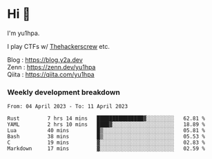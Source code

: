 # Hi 👋

I'm yu1hpa.

I play CTFs w/ [Thehackerscrew](https://www.thehackerscrew.team/) etc.

Blog : https://blog.y2a.dev  
Zenn : https://zenn.dev/yu1hpa  
Qiita : https://qiita.com/yu1hpa  

### Weekly development breakdown

<!--START_SECTION:waka-->

```text
From: 04 April 2023 - To: 11 April 2023

Rust         7 hrs 14 mins   ███████████████▓░░░░░░░░░   62.81 %
YAML         2 hrs 10 mins   ████▓░░░░░░░░░░░░░░░░░░░░   18.89 %
Lua          40 mins         █▒░░░░░░░░░░░░░░░░░░░░░░░   05.81 %
Bash         38 mins         █▒░░░░░░░░░░░░░░░░░░░░░░░   05.53 %
C            19 mins         ▓░░░░░░░░░░░░░░░░░░░░░░░░   02.83 %
Markdown     17 mins         ▓░░░░░░░░░░░░░░░░░░░░░░░░   02.59 %
```

<!--END_SECTION:waka-->

